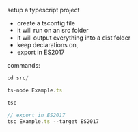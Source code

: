 
setup a typescript project
 - create a tsconfig file
 - it will run on an src folder
 - it will output everything into a dist folder
 - keep declarations on,
 - export in ES2017

commands:
```js
cd src/

ts-node Example.ts

tsc

// export in ES2017
tsc Example.ts --target ES2017
```